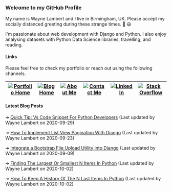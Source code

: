 ### Welcome to my GitHub Profile

My name is Wayne Lambert and I live in Birmingham, UK. Please accept my socially distanced greeting during these strange times. :punch: :smiley:

I'm passionate about web development with Django and Python. I also enjoy analysing datasets with Python Data Science libraries, travelling, and reading.

#### Links

Please feel free to check my portfolio or reach out using the following channels.

[![Portfolio Home](https://wl-portfolio.s3.eu-west-2.amazonaws.com/images/github-profile/home.svg)](https://waynelambert.dev/)|[![Blog Home](https://wl-portfolio.s3.eu-west-2.amazonaws.com/images/github-profile/blog.svg)](https://waynelambert.dev/blog/)|[![About Me](https://wl-portfolio.s3.eu-west-2.amazonaws.com/images/github-profile/user.svg)](https://waynelambert.dev/about-me/)|[![Contact Me](https://wl-portfolio.s3.eu-west-2.amazonaws.com/images/github-profile/envelope.svg)](https://waynelambert.dev/contact/)|[![LinkedIn](https://wl-portfolio.s3.eu-west-2.amazonaws.com/images/github-profile/linkedin-in.svg)](https://www.linkedin.com/in/waynealambert/)|[![Stack Overflow](https://wl-portfolio.s3.eu-west-2.amazonaws.com/images/github-profile/stack-overflow.svg)](https://stackoverflow.com/users/11211077/wayne-lambert?tab=profile)|
|---|---|---|---|---|---|

#### Latest Blog Posts

➔ [Quick Tip: Vs Code Snippet For Python Developers](https://waynelambert.dev/blog/post/quick-tip-vs-code-snippet-for-python-developers/)
(Last updated by Wayne Lambert on 2020-09-29)


➔ [How To Implement List View Pagination With Django](https://waynelambert.dev/blog/post/how-to-implement-list-view-pagination-with-django/)
(Last updated by Wayne Lambert on 2020-09-23)


➔ [Integrate a Bootstrap File Upload Utility into Django](https://waynelambert.dev/blog/post/integrate-a-bootstrap-file-upload-utility-into-django/)
(Last updated by Wayne Lambert on 2020-09-09)


➔ [Finding The Largest Or Smallest N Items In Python](https://waynelambert.dev/blog/post/finding-largest-smallest-n-items/)
(Last updated by Wayne Lambert on 2020-10-02)


➔ [How To Keep A History Of The N Last Items In Python](https://waynelambert.dev/blog/post/how-to-keep-history-last-n-items-python/)
(Last updated by Wayne Lambert on 2020-10-02)

